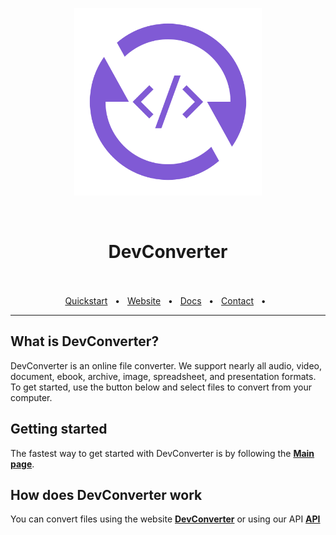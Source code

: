 <p align="center">
  <img src="https://github.com/DevConverter/devconverter/blob/main/logo.png" alt="Dev Converter" width="300"/>
</p>

<br />


<div align="center">
  <h1>DevConverter</h1>
  <br />
  <br />
  <a href="https://devconverter.com/">Quickstart</a>
  <span>&nbsp;&nbsp;•&nbsp;&nbsp;</span>
  <a href="https://devconverter.com">Website</a>
  <span>&nbsp;&nbsp;•&nbsp;&nbsp;</span>
  <a href="https://devconverter.com/docs/">Docs</a>
  <span>&nbsp;&nbsp;•&nbsp;&nbsp;</span>
  <a href="https://devconverter.com/contact/">Contact</a>
  <span>&nbsp;&nbsp;•&nbsp;&nbsp;</span>
  <br />
  <hr />
</div>

## What is DevConverter?

DevConverter is an online file converter. We support nearly all audio, video, document, ebook, archive, image, spreadsheet, and presentation formats. To get started, use the button below and select files to convert from your computer.

## Getting started

The fastest way to get started with DevConverter is by following the [**Main page**](https://devconverter.com/).

## How does DevConverter work

You can convert files using the website [**DevConverter**](https://devconverter.com/) or using our API [**API**](https://devconverter.com/docs)
